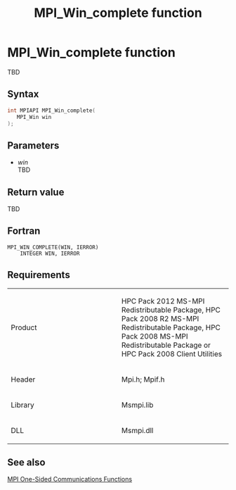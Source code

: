 ﻿---
title: MPI_Win_complete function
TOCTitle: MPI_Win_complete function
ms:assetid: b3d531e7-a108-4613-b3ad-7a1ada88bdbd
ms:mtpsurl: https://msdn.microsoft.com/en-us/library/Dn520594(v=VS.85)
ms:contentKeyID: 59361065
ms.date: 03/28/2018
mtps_version: v=VS.85
f1_keywords:
- MPI_WIN_COMPLETE
- mpif/MPI_Win_complete
- mpi/MPI_WIN_COMPLETE
dev_langs:
- C++
- C
---

# MPI\_Win\_complete function

TBD

## Syntax

``` c++
int MPIAPI MPI_Win_complete(
   MPI_Win win
);
```

## Parameters

  - *win*  
    TBD

## Return value

TBD

## Fortran

    MPI_WIN_COMPLETE(WIN, IERROR)
        INTEGER WIN, IERROR

## Requirements

<table>
<colgroup>
<col style="width: 50%" />
<col style="width: 50%" />
</colgroup>
<tbody>
<tr class="odd">
<td><p>Product</p></td>
<td><p>HPC Pack 2012 MS-MPI Redistributable Package, HPC Pack 2008 R2 MS-MPI Redistributable Package, HPC Pack 2008 MS-MPI Redistributable Package or HPC Pack 2008 Client Utilities</p></td>
</tr>
<tr class="even">
<td><p>Header</p></td>
<td>Mpi.h;
Mpif.h</td>
</tr>
<tr class="odd">
<td><p>Library</p></td>
<td>Msmpi.lib</td>
</tr>
<tr class="even">
<td><p>DLL</p></td>
<td>Msmpi.dll</td>
</tr>
</tbody>
</table>


## See also

[MPI One-Sided Communications Functions](mpi-one-sided-communications-functions.md)

